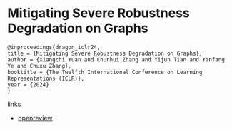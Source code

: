 # Mitigating Severe Robustness Degradation on Graphs

```
@inproceedings{dragon_iclr24,
title = {Mitigating Severe Robustness Degradation on Graphs},
author = {Xiangchi Yuan and Chunhui Zhang and Yijun Tian and Yanfang Ye and Chuxu Zhang},
booktitle = {The Twelfth International Conference on Learning Representations (ICLR)},
year = {2024}
}
```

links
- [openreview](https://openreview.net/forum?id=Koh0i2u8qX)
